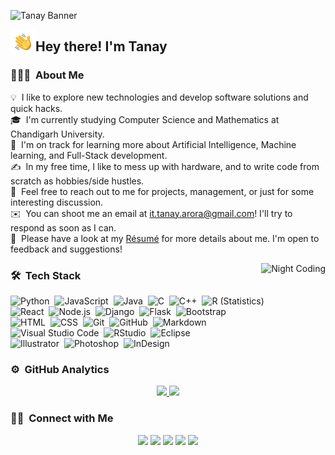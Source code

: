 ![Tanay Banner]()

<img alt="Night Coding" src="./assets/Hand%20Wave.gif" width='40' align="left"/><h2>Hey there! I'm Tanay</h2>

<!-- ## 👋 &nbsp;Hey there! I'm Tanay -->

### 👨🏻‍💻 &nbsp;About Me

💡 &nbsp;I like to explore new technologies and develop software solutions and quick hacks.\
🎓 &nbsp;I'm currently studying Computer Science and Mathematics at Chandigarh University.\
🌱 &nbsp;I'm on track for learning more about Artificial Intelligence, Machine learning, and Full-Stack development.\
✍️ &nbsp;In my free time, I like to mess up with hardware, and to write code from scratch as hobbies/side hustles.\
💬 &nbsp;Feel free to reach out to me for projects, management, or just for some interesting discussion.\
✉️ &nbsp;You can shoot me an email at it.tanay.arora@gmail.com! I'll try to respond as soon as I can.\
📄 &nbsp;Please have a look at my [Résumé]() for more details about me. I'm open to feedback and suggestions!

<img alt="Night Coding" src="" align="right"/>

### 🛠 &nbsp;Tech Stack

![Python](https://img.shields.io/badge/-Python-05122A?style=flat&logo=python)&nbsp;
![JavaScript](https://img.shields.io/badge/-JavaScript-05122A?style=flat&logo=javascript)&nbsp;
![Java](https://img.shields.io/badge/-Java-05122A?style=flat&logo=Java&logoColor=FFA518)&nbsp;
![C](https://img.shields.io/badge/-C-05122A?style=flat&logo=C&logoColor=A8B9CC)&nbsp;
![C++](https://img.shields.io/badge/-C++-05122A?style=flat&logo=C%2B%2B&logoColor=00599C)&nbsp;
![R (Statistics)](https://img.shields.io/badge/-R-05122A?style=flat&logo=R&logoColor=276DC3)\
![React](https://img.shields.io/badge/-React-05122A?style=flat&logo=react)&nbsp;
![Node.js](https://img.shields.io/badge/-Node.js-05122A?style=flat&logo=node.js)&nbsp;
![Django](https://img.shields.io/badge/-Django-05122A?style=flat&logo=django&logoColor=092E20)&nbsp;
![Flask](https://img.shields.io/badge/-Flask-05122A?style=flat&logo=flask)&nbsp;
![Bootstrap](https://img.shields.io/badge/-Bootstrap-05122A?style=flat&logo=bootstrap&logoColor=563D7C)\
![HTML](https://img.shields.io/badge/-HTML-05122A?style=flat&logo=HTML5)&nbsp;
![CSS](https://img.shields.io/badge/-CSS-05122A?style=flat&logo=CSS3&logoColor=1572B6)&nbsp;
![Git](https://img.shields.io/badge/-Git-05122A?style=flat&logo=git)&nbsp;
![GitHub](https://img.shields.io/badge/-GitHub-05122A?style=flat&logo=github)&nbsp;
![Markdown](https://img.shields.io/badge/-Markdown-05122A?style=flat&logo=markdown)\
![Visual Studio Code](https://img.shields.io/badge/-Visual%20Studio%20Code-05122A?style=flat&logo=visual-studio-code&logoColor=007ACC)&nbsp;
![RStudio](https://img.shields.io/badge/-RStudio-05122A?style=flat&logo=rstudio)&nbsp;
![Eclipse](https://img.shields.io/badge/-Eclipse-05122A?style=flat&logo=eclipse-ide&logoColor=2C2255)\
![Illustrator](https://img.shields.io/badge/-Illustrator-05122A?style=flat&logo=adobe-illustrator)&nbsp;
![Photoshop](https://img.shields.io/badge/-Photoshop-05122A?style=flat&logo=adobe-photoshop)&nbsp;
![InDesign](https://img.shields.io/badge/-InDesign-05122A?style=flat&logo=adobe-indesign)

### ⚙️ &nbsp;GitHub Analytics

<p align="center">
<a href="https://github.com/AVS1508">
  <img height="180em" src="https://github-readme-stats-eight-theta.vercel.app/api?username=AVS1508&show_icons=true&theme=algolia&include_all_commits=true&count_private=true"/>
  <img height="180em" src="https://github-readme-stats-eight-theta.vercel.app/api/top-langs/?username=AVS1508&layout=compact&langs_count=8&theme=algolia"/>
</a>
</p>

### 🤝🏻 &nbsp;Connect with Me

<p align="center">
<a href="https://tanay-arora.github.io/"><img src="https://img.shields.io/badge/-tanay--arora.github.io-3423A6?style=flat&logo=Google-Chrome&logoColor=white"/></a>
<a href="https://www.linkedin.com/in/tanay-arora-45b610203"><img src="https://img.shields.io/badge/-tanay%20arora-0077B5?style=flat&logo=Linkedin&logoColor=white"/></a>
<a href="mailto:it.tanay.arora@gmail.com"><img src="https://img.shields.io/badge/-it.tanay.arora@gmail.com-D14836?style=flat&logo=Gmail&logoColor=white"/></a>
<a href="https://instagram.com/arora__tanay"><img src="https://img.shields.io/badge/-@arora__tanay-E4405F?style=flat&logo=Instagram&logoColor=white"/></a>
<a href="https://www.facebook.com/tanayluthra.01"><img src="https://img.shields.io/badge/-@Tanay%20Arora-1877F2?style=flat&logo=Facebook&logoColor=white"/></a>
</p>
